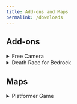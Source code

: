 ```yaml
---
title: Add-ons and Maps
permalink: /downloads
---
```


## Add-ons

<details>
<summary>Free Camera</summary>
<br>
This add-on allows you to switch into Free Camera mode, similar to Freecam for Java Edition. In this mode, you can fly around within your render distance independent of your player!
<br>
<iframe width="1280" height="699" src="https://www.youtube.com/embed/oX_L6tGGZmA" title="FREE CAMERA Add-on for Minecraft Bedrock 1.20.30 | DOWNLOAD in Description" frameborder="0" allow="accelerometer; autoplay; clipboard-write; encrypted-media; gyroscope; picture-in-picture; web-share" allowfullscreen></iframe>
<br>
<a href="https://github.com/JWForever5504/jwforever/releases/download/Free_Camera/free_camera.mcaddon">Download</a>
<br>
<a href="https://mcpedl.com/free-camera/">MCPEDL - More Info</a>

</details>
 
<details>
<summary>Death Race for Bedrock</summary>
<br>

This add-on creates a race to see who can die in a randomly assigned way first. Great fun for a group of friends!
<br>
<a href="https://github.com/JWForever5504/jwforever/releases/download/Death_Race/death_race.mcaddon">Download</a>
<br>
<a href="https://mcpedl.com/death-race-for-bedrock/">MCPEDL - More Info</a>

</details>

## Maps
<details>
<summary>Platformer Game</summary>
<br>
This map is a simple platformer game made using commands and a resource pack.

<br>
<a href="https://youtu.be/cX0lyl_CfTI">Showcase</a>
<br>
<a href="https://github.com/JWForever5504/jwforever/releases/download/Platformer_Game/platformer_game.mcworld">Download</a>
<br>
MCPEDL Page Coming Soon
</details>

